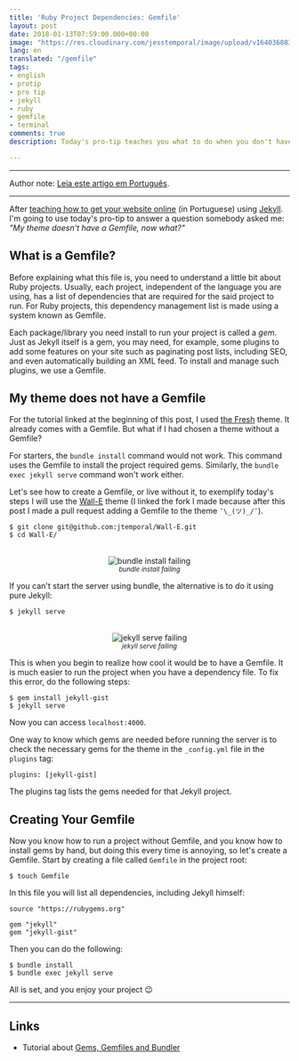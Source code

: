 ```yaml
---
title: 'Ruby Project Dependencies: Gemfile'
layout: post
date: 2018-01-13T07:59:00.000+00:00
image: "https://res.cloudinary.com/jesstemporal/image/upload/v1640360836/covers/pro_tip_voc9gk.png"
lang: en
translated: "/gemfile"
tags:
- english
- protip
- pro tip
- jekyll
- ruby
- gemfile
- terminal
comments: true
description: Today's pro-tip teaches you what to do when you don't have a Gemfile

---
```

***

Author note: [Leia este artigo em Português](https://jtemporal.com/gemfile/).

***

After [teaching how to get your website online](https://jtemporal.com/do-tema-ao-ar/) (in Portuguese) using [Jekyll](https://jekyllrb.com). I'm going to use today's pro-tip to answer a question somebody asked me: _"My theme doesn't have a Gemfile, now what?"_

## What is a Gemfile?

Before explaining what this file is, you need to understand a little bit about Ruby projects. Usually, each project, independent of the language you are using, has a list of dependencies that are required for the said project to run. For Ruby projects, this dependency management list is made using a system known as Gemfile.

Each package/library you need install to run your project is called a _gem_. Just as Jekyll itself is a gem, you may need, for example, some plugins to add some features on your site such as paginating post lists, including SEO, and even automatically building an XML feed. To install and manage such plugins, we use a Gemfile.

## My theme does not have a Gemfile

For the tutorial linked at the beginning of this post, I used [the Fresh](http://jekyllthemes.org/themes/fresh/) theme. It already comes with a Gemfile. But what if I had chosen a theme without a Gemfile?

For starters, the `bundle install` command would not work. This command uses the Gemfile to install the project required gems. Similarly, the `bundle exec jekyll serve` command won't work either.

Let's see how to create a Gemfile, or live without it, to exemplify today's steps I will use the [Wall-E](https://github.com/jtemporal/Wall-E) theme (I linked the fork I made because after this post I made a pull request adding a Gemfile to the theme `¯\_(ツ)_/¯`).

    $ git clone git@github.com:jtemporal/Wall-E.git
    $ cd Wall-E/

<center>
<br>
<img src="https://i.imgur.com/Efo1e1C.png" alt="bundle install failing">
<br>
<small><i>bundle install failing</i></small>
</center>

If you can't start the server using bundle, the alternative is to do it using pure Jekyll:

    $ jekyll serve

<center>
<br>
<img src="https://i.imgur.com/RGYPVQu.png" alt="jekyll serve failing">
<br>
<small><i>jekyll serve failing</i></small>
</center>

This is when you begin to realize how cool it would be to have a Gemfile.  It is much easier to run the project when you have a dependency file.  To fix this error, do the following steps:

    $ gem install jekyll-gist
    $ jekyll serve

Now you can access  `localhost:4000`.

One way to know which gems are needed before running the server is to check the necessary gems for the theme in the `_config.yml` file in the `plugins` tag:

    plugins: [jekyll-gist]

The plugins tag lists the gems needed for that Jekyll project.

## Creating Your Gemfile

Now you know how to run a project without Gemfile, and you know how to install gems by hand, but doing this every time is annoying, so let's create a Gemfile. Start by creating a file called `Gemfile` in the project root:

    $ touch Gemfile

In this file you will list all dependencies, including Jekyll himself:

    source "https://rubygems.org"
    
    gem "jekyll"
    gem "jekyll-gist"

Then you can do the following:

    $ bundle install
    $ bundle exec jekyll serve

All is set, and you enjoy your project 😉

***

## Links

* Tutorial about [Gems, Gemfiles and Bundler](https://learn.cloudcannon.com/jekyll/gemfiles-and-the-bundler/)